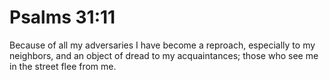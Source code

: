 # Psalms 31:11

Because of all my adversaries I have become a reproach, especially to my neighbors, and an object of dread to my acquaintances; those who see me in the street flee from me.
